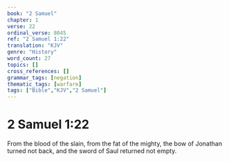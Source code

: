 ```yaml
---
book: "2 Samuel"
chapter: 1
verse: 22
ordinal_verse: 8045
ref: "2 Samuel 1:22"
translation: "KJV"
genre: "History"
word_count: 27
topics: []
cross_references: []
grammar_tags: [negation]
thematic_tags: [warfare]
tags: ["Bible","KJV","2 Samuel"]
---
```


# 2 Samuel 1:22

From the blood of the slain, from the fat of the mighty, the bow of Jonathan turned not back, and the sword of Saul returned not empty.

